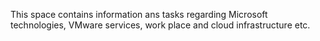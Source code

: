 This space contains information ans tasks regarding Microsoft technologies, VMware services, work place and cloud infrastructure etc.
